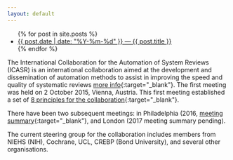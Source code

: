 ```yaml
---
layout: default
---
```


<ul>
  {% for post in site.posts %}
    <li>
      <a href="{{ post.url }}">{{ post.date | date: "%Y-%m-%d" }} &mdash; {{ post.title }}</a>
    </li>
  {% endfor %}
</ul>

The International Collaboration for the Automation of System Reviews (ICASR) is an international collaboration aimed at the development and dissemination of automation methods to assist in improving the speed and quality of systematic reviews [more info](https://systematicreviewsjournal.biomedcentral.com/articles/10.1186/s13643-018-0740-7){:target="_blank"}. 
The first meeting was held on 2 October 2015, Vienna, Austria. This first meeting established a set of [8 principles for the collaboration](http://ebrnetwork.org/the-vienna-principles/){:target="_blank"}.

There have been two subsequent meetings: in Philadelphia (2016, [meeting summary](https://systematicreviewsjournal.biomedcentral.com/articles/10.1186/s13643-017-0667-4){:target="_blank"}, 
and London (2017 meeting summary pending).

The current steering group for the collaboration includes members from NIEHS (NIH), Cochrane, UCL, CREBP (Bond University), and several other organisations.
